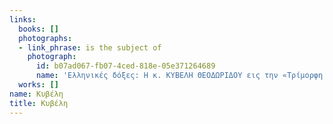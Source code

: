 ```yaml
---
links:
  books: []
  photographs:
  - link_phrase: is the subject of
    photograph:
      id: b07ad067-fb07-4ced-818e-05e371264689
      name: 'Ελληνικές δόξες: Η κ. ΚΥΒΕΛΗ ΘΕΟΔΩΡΙΔΟΥ εις την «Τρίμορφη Γυναίκα»'
  works: []
name: Κυβέλη
title: Κυβέλη
---
```


